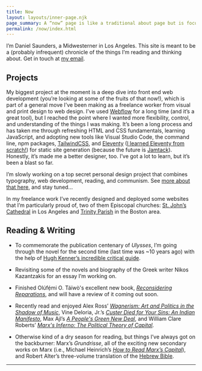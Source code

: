 ```yaml
---
title: Now
layout: layouts/inner-page.njk
page_summary: A “now” page is like a traditional about page but is focused on what I’m doing at the present moment. It’s subject to change! <a href="https://nownownow.com/about" target="_blank">Read more about now pages.</a>
permalink: /now/index.html
---
```


I’m Daniel Saunders, a Midwesterner in Los Angeles. This site is meant to be a (probably infrequent) chronicle of the things I’m reading and thinking about. Get in touch at [my email](mailto:daniel.thomas.saunders@gmail).

## Projects

My biggest project at the moment is a deep dive into front end web development (you’re looking at some of the fruits of that now!), which is part of a general move I’ve been making as a freelance worker from visual and print design to web design. I’ve used <a href="https://webflow.com/" target="_blank">Webflow</a> for a long time (and it’s a great tool), but I reached the point where I wanted more flexibility, control, and understanding of the things I was making. It’s been a long process and has taken me through refreshing HTML and CSS fundamentals, learning JavaScript, and adopting new tools like Visual Studio Code, the command line, npm packages, <a href="https://tailwindcss.com/" target="_blank">TailwindCSS</a>, and <a href="https://www.11ty.dev/" target="_blank">Eleventy</a> (<a href="https://learneleventyfromscratch.com/lesson/31.html#the-end" target="_blank">I learned Eleventy from scratch!</a>) for static site generation (because the future is <a href="https://jamstack.org/" target="_blank">Jamtack</a>). Honestly, it’s made me a better designer, too. I’ve got a lot to learn, but it’s been a blast so far.

I’m slowly working on a top secret personal design project that combines typography, web development, reading, and communism. See <a href="https://twitter.com/dothedan/status/1492280983181135874?cxt=HHwWhMCoubrp0rUpAAAA" target="_blank">more about that here</a>, and stay tuned...

In my freelance work I’ve recently designed and deployed some websites that I’m particularly proud of, two of them Episcopal churches: <a href="https://www.stjohnsla.org/" target="_blank">St. John’s Cathedral</a> in Los Angeles and <a href="https://www.trinitynewton.org/" target="_blank">Trinity Parish</a> in the Boston area.

## Reading & Writing

- To commemorate the publication centenary of _Ulysses_, I’m going through the novel for the second time (last time was ~10 years ago) with the help of <a href="https://www.goodreads.com/book/show/30339.Ulysses" target="_blank">Hugh Kenner’s incredible critical guide</a>.

- Revisiting some of the novels and biography of the Greek writer Nikos Kazantzakis for an essay I’m working on.

- Finished Olúfẹ́mi O. Táíwò's excellent new book, <a href="https://global.oup.com/academic/product/reconsidering-reparations-9780197508893?cc=us&lang=en&" target="_blank"><em>Reconsidering Reparations</em></a>, and will have a review of it coming out soon.

- Recently read and enjoyed Alex Ross’ <a href="https://us.macmillan.com/books/9780374285937/wagnerism" target="_blank"><em>Wagnerism: Art and Politics in the Shadow of Music</em></a>, Vine Deloria, Jr.’s <a href="https://www.oupress.com/9780806121291/custer-died-for-your-sins/" target="_blank"><em>Custer Died for Your Sins: An Indian Manifesto</em></a>, Max Ajl’s <a href="https://www.plutobooks.com/9780745341750/a-peoples-green-new-deal/" target="_blank"><em>A People's Green New Deal</em></a>, and William Clare Roberts’ <a href="https://press.princeton.edu/books/paperback/9780691180816/marxs-inferno" target="_blank"><em>Marx's Inferno: The Political Theory of Capital</em></a>.

- Otherwise kind of a dry season for reading, but things I’ve always got on the backburner: Marx’s _Grundrisse_, all of the exciting new secondary works on Marx (i.e., Michael Heinrich’s <a href="https://monthlyreview.org/product/how-to-read-marxs-capital/" target="_blank"><em>How to Read Marx’s Capital</em></a>), and Robert Alter’s three-volume translation of the <a href="https://wwnorton.com/books/9780393292497" target="_blank">Hebrew Bible</a>.

<hr class="opacity-25"><br>

<div id="gr_custom_widget_1656358133"></div>

<script src="https://www.goodreads.com/review/custom_widget/6334235.Currently%20Reading?cover_position=left&cover_size=medium&num_books=12&order=a&shelf=currently-reading&show_author=1&show_cover=1&show_rating=0&show_review=0&show_tags=0&show_title=1&sort=date_added&widget_bg_color=FFFFFF&widget_bg_transparent=&widget_border_width=1&widget_id=1656358133&widget_text_color=000000&widget_title_size=large&widget_width=full" type="text/javascript" charset="utf-8"></script>
